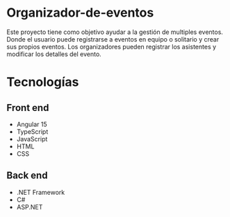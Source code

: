 # Organizador-de-eventos
Este proyecto tiene como objetivo ayudar a la gestión de multiples eventos. Donde el usuario puede registrarse a eventos en equipo o solitario y crear sus propios eventos.
Los organizadores pueden registrar los asistentes y modificar los detalles del evento.

# Tecnologías
## Front end
* Angular 15
* TypeScript
* JavaScript
* HTML
* CSS
## Back end
* .NET Framework
* C#
* ASP.NET
